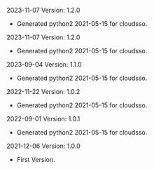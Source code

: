 2023-11-07 Version: 1.2.0
- Generated python2 2021-05-15 for cloudsso.

2023-11-07 Version: 1.2.0
- Generated python2 2021-05-15 for cloudsso.

2023-09-04 Version: 1.1.0
- Generated python2 2021-05-15 for cloudsso.

2022-11-22 Version: 1.0.2
- Generated python2 2021-05-15 for cloudsso.

2022-09-01 Version: 1.0.1
- Generated python2 2021-05-15 for cloudsso.

2021-12-06 Version: 1.0.0
- First Version.

